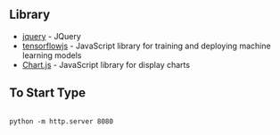 [//]: # (# Hand Written Digit Recognition)

[//]: # ( Hand Written Digit Recognition using javascript library tensorflowjs)
 
[//]: # (## Live Demo)

[//]: # (**[https://bensonruan.com/handwritten-digit-recognition-with-tensorflow-js/]&#40;https://bensonruan.com/handwritten-digit-recognition-with-tensorflow-js/&#41;**)

[//]: # ()
[//]: # (![handwritten-recognition]&#40;https://bensonruan.com/wp-content/uploads/2019/09/handwritten-recognition-5.gif&#41;)

[//]: # ( )
[//]: # (## Installing)

[//]: # (Clone this repository to your local computer)

[//]: # (``` bash)

[//]: # (git https://github.com/bensonruan/Hand-Written-Digit-Recognition.git)

[//]: # (```)

[//]: # (Point your localhost to the cloned root directory)

[//]: # ()
[//]: # (Browse to http://localhost/index.html  )

[//]: # (## Start Predicting Hand Written Digit)

[//]: # (* Draw on the canvas with your mouse on desktop or your finger on your mobile)

[//]: # (* Click "Predict" to get result of the hand written digit prediction)

[//]: # (* Click "Clean" to start drawing again)

[//]: # (## Pre-trained model )

[//]: # (Use MNIST dataset from Keras with CNN &#40;Convolutional Neural Network&#41;)

[//]: # (```python)

[//]: # (model = keras.Sequential&#40;[)

[//]: # (    keras.layers.Conv2D&#40;32, &#40;5, 5&#41;, padding="same", input_shape=[28, 28, 1]&#41;,)

[//]: # (    keras.layers.MaxPool2D&#40;&#40;2,2&#41;&#41;,)

[//]: # (    keras.layers.Conv2D&#40;64, &#40;5, 5&#41;, padding="same"&#41;,    )

[//]: # (    keras.layers.MaxPool2D&#40;&#40;2,2&#41;&#41;,    )

[//]: # (    keras.layers.Flatten&#40;&#41;,   )

[//]: # (    keras.layers.Dense&#40;1024, activation='relu'&#41;,    )

[//]: # (    keras.layers.Dropout&#40;0.2&#41;,   )

[//]: # (    keras.layers.Dense&#40;10, activation='softmax'&#41;)

[//]: # (]&#41;)

[//]: # ()
[//]: # (model.compile&#40;optimizer='adam', loss='categorical_crossentropy', metrics=['accuracy']&#41;)

[//]: # (```)

## Library
* [jquery](https://code.jquery.com/jquery-3.3.1.min.js) - JQuery
* [tensorflowjs](https://github.com/tensorflow/tfjs) - JavaScript library for training and deploying machine learning models
* [Chart.js](https://github.com/chartjs/Chart.js) - JavaScript library for display charts

## To Start Type

```shell

python -m http.server 8080

```